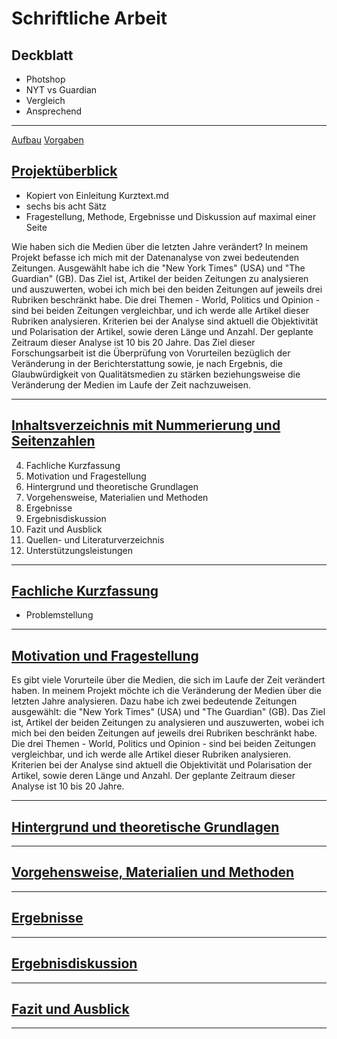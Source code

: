 # Schriftliche Arbeit

## Deckblatt

- Photshop
- NYT vs Guardian
- Vergleich 
- Ansprechend

---

[Aufbau](https://github.com/AdminL3/Jugend-Forscht/blob/main/Presentations/Schriftliche%20Arbeit/Aufbau.md)
[Vorgaben](https://github.com/AdminL3/Jugend-Forscht/blob/main/Presentations/Schriftliche%20Arbeit/Vorgaben.md)
## [Projektüberblick](./Aufbau.md#projekt%C3%BCberblick)

- Kopiert von Einleitung Kurztext.md
- sechs bis acht Sätz
- Fragestellung, Methode, Ergebnisse und Diskussion auf maximal einer Seite

Wie haben sich die Medien über die letzten Jahre verändert? In meinem Projekt befasse ich mich mit der Datenanalyse von zwei bedeutenden Zeitungen. Ausgewählt habe ich die "New York Times" (USA) und "The Guardian" (GB). Das Ziel ist, Artikel der beiden Zeitungen zu analysieren und auszuwerten, wobei ich mich bei den beiden Zeitungen auf jeweils drei Rubriken beschränkt habe. Die drei Themen - World, Politics und Opinion - sind bei beiden Zeitungen vergleichbar, und ich werde alle Artikel dieser Rubriken analysieren. Kriterien bei der Analyse sind aktuell die Objektivität und Polarisation der Artikel, sowie deren Länge und Anzahl. Der geplante Zeitraum dieser Analyse ist 10 bis 20 Jahre.
Das Ziel dieser Forschungsarbeit ist die Überprüfung von Vorurteilen bezüglich der Veränderung in der Berichterstattung sowie, je nach Ergebnis, die Glaubwürdigkeit von Qualitätsmedien zu stärken beziehungsweise die Veränderung der Medien im Laufe der Zeit nachzuweisen.


---

## [Inhaltsverzeichnis mit Nummerierung und Seitenzahlen](./Aufbau.md#inhaltsverzeichnis)

4. Fachliche Kurzfassung  
5. Motivation und Fragestellung  
6. Hintergrund und theoretische Grundlagen  
7. Vorgehensweise, Materialien und Methoden  
8. Ergebnisse  
9. Ergebnisdiskussion  
10. Fazit und Ausblick  
11. Quellen- und Literaturverzeichnis  
12. Unterstützungsleistungen  

---

## [Fachliche Kurzfassung](./Aufbau.md#fachliche-kurzfassung)
- Problemstellung
---


## [Motivation und Fragestellung](./Aufbau.md#motivation-und-fragestellung)

Es gibt viele Vorurteile über die Medien, die sich im Laufe der Zeit verändert haben. In meinem Projekt möchte ich die Veränderung der Medien über die letzten Jahre analysieren. Dazu habe ich zwei bedeutende Zeitungen ausgewählt: die "New York Times" (USA) und "The Guardian" (GB). Das Ziel ist, Artikel der beiden Zeitungen zu analysieren und auszuwerten, wobei ich mich bei den beiden Zeitungen auf jeweils drei Rubriken beschränkt habe. Die drei Themen - World, Politics und Opinion - sind bei beiden Zeitungen vergleichbar, und ich werde alle Artikel dieser Rubriken analysieren. Kriterien bei der Analyse sind aktuell die Objektivität und Polarisation der Artikel, sowie deren Länge und Anzahl. Der geplante Zeitraum dieser Analyse ist 10 bis 20 Jahre.

---

## [Hintergrund und theoretische Grundlagen](./Aufbau.md#hintergrund-und-theoretische-grundlagen)

---

## [Vorgehensweise, Materialien und Methoden](./Aufbau.md#vorgehensweise-materialien-und-methoden)


---

## [Ergebnisse](./Aufbau.md#ergebnisse)


---

## [Ergebnisdiskussion](./Aufbau.md#ergebnisdiskussion)



---


## [Fazit und Ausblick](./Aufbau.md#fazit-und-ausblick)

---
